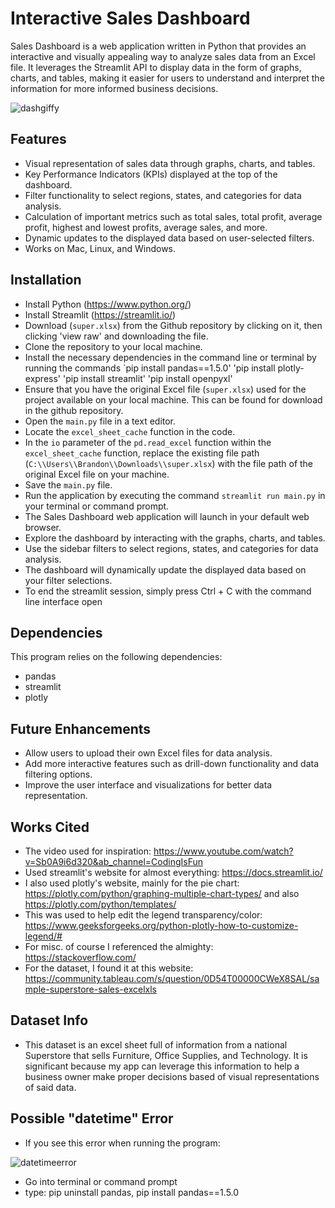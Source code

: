 # Interactive Sales Dashboard
Sales Dashboard is a web application written in Python that provides an interactive and visually appealing way to analyze sales data from an Excel file. It leverages the Streamlit API to display data in the form of graphs, charts, and tables, making it easier for users to understand and interpret the information for more informed business decisions.

![dashgiffy](https://github.com/brandonladd/SalesDashboard/assets/124627243/4062a077-8663-49d9-9852-6650f9c1df8f)

## Features
- Visual representation of sales data through graphs, charts, and tables.
- Key Performance Indicators (KPIs) displayed at the top of the dashboard.
- Filter functionality to select regions, states, and categories for data analysis.
- Calculation of important metrics such as total sales, total profit, average profit, highest and lowest profits, average sales, and more.
- Dynamic updates to the displayed data based on user-selected filters.
- Works on Mac, Linux, and Windows.

## Installation
- Install Python (https://www.python.org/)
- Install Streamlit (https://streamlit.io/)
- Download (`super.xlsx`) from the Github repository by clicking on it, then clicking 'view raw' and downloading the file.
- Clone the repository to your local machine.
- Install the necessary dependencies in the command line or terminal by running the commands `pip install pandas==1.5.0' 'pip install plotly-express' 'pip install streamlit' 'pip install openpyxl'
- Ensure that you have the original Excel file (`super.xlsx`) used for the project available on your local machine. This can be found for download in the github repository.
- Open the `main.py` file in a text editor.
- Locate the `excel_sheet_cache` function in the code.
- In the `io` parameter of the `pd.read_excel` function within the `excel_sheet_cache` function, replace the existing file path (`C:\\Users\\Brandon\\Downloads\\super.xlsx`) with the file path of the original Excel file on your machine.
- Save the `main.py` file.
- Run the application by executing the command `streamlit run main.py` in your terminal or command prompt.
- The Sales Dashboard web application will launch in your default web browser.
- Explore the dashboard by interacting with the graphs, charts, and tables.
- Use the sidebar filters to select regions, states, and categories for data analysis.
- The dashboard will dynamically update the displayed data based on your filter selections.
- To end the streamlit session, simply press Ctrl + C with the command line interface open

## Dependencies
This program relies on the following dependencies:
- pandas
- streamlit
- plotly

## Future Enhancements
- Allow users to upload their own Excel files for data analysis.
- Add more interactive features such as drill-down functionality and data filtering options.
- Improve the user interface and visualizations for better data representation.

## Works Cited
- The video used for inspiration: https://www.youtube.com/watch?v=Sb0A9i6d320&ab_channel=CodingIsFun
- Used streamlit's website for almost everything: https://docs.streamlit.io/
- I also used plotly's website, mainly for the pie chart: https://plotly.com/python/graphing-multiple-chart-types/  and also https://plotly.com/python/templates/
- This was used to help edit the legend transparency/color: https://www.geeksforgeeks.org/python-plotly-how-to-customize-legend/#
- For misc. of course I referenced the almighty: https://stackoverflow.com/
- For the dataset, I found it at this website: https://community.tableau.com/s/question/0D54T00000CWeX8SAL/sample-superstore-sales-excelxls

## Dataset Info
- This dataset is an excel sheet full of information from a national Superstore that sells Furniture, Office Supplies, and Technology. It is significant because my app can leverage this information to help a business owner make proper decisions based of visual representations of said data.

## Possible "datetime" Error
- If you see this error when running the program:

![datetimeerror](https://github.com/brandonladd/SalesDashboard/assets/124627243/053952f9-dcba-4a1f-9dfb-dcf25c61325f)

- Go into terminal or command prompt
- type: pip uninstall pandas, pip install pandas==1.5.0
